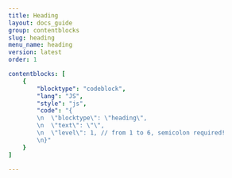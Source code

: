```yaml
---
title: Heading
layout: docs_guide
group: contentblocks
slug: heading
menu_name: heading
version: latest
order: 1

contentblocks: [
	{
		"blocktype": "codeblock",
		"lang": "JS",
		"style": "js",
		"code": "{
		\n	\"blocktype\": \"heading\",
		\n	\"text\": \"\",
		\n	\"level\": 1, // from 1 to 6, semicolon required!
		\n}"
	}
]

---
```

